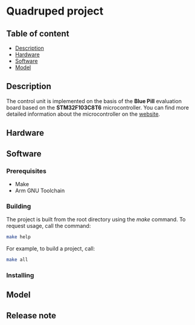 # Quadruped project

## Table of content

- [Description](#Description)
- [Hardware](#Hardware)
- [Software](#Software)
- [Model](#Model)


## Description
The control unit is implemented on the basis of the **Blue Pill** evaluation board based on the **STM32F103C8T6** microcontroller. You can find more detailed information about the microcontroller on the [website](https://www.st.com/en/microcontrollers-microprocessors/stm32f103c8.html).


## Hardware


## Software
### Prerequisites
 * Make
 * Arm GNU Toolchain

### Building
The project is built from the root directory using the *make* command. To request usage, call the command:
```bash
make help
```
For example, to build a project, call:
```bash
make all
```

### Installing


## Model


## Release note

